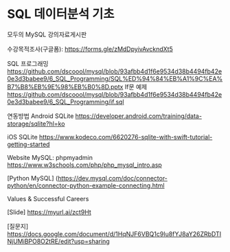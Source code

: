 # SQL 데이터분석 기초
모두의 MySQL 강의자료게시판


수강목적조사(구글폼): https://forms.gle/zMdDpyivAvckndXt5

SQL 프로그래밍
https://github.com/dscoool/mysql/blob/93afbb4d1f6e9534d38b4494fb42e0e3d3babee9/6_SQL_Programming/SQL%ED%94%84%EB%A1%9C%EA%B7%B8%EB%9E%98%EB%B0%8D.pptx
If문 예제
https://github.com/dscoool/mysql/blob/93afbb4d1f6e9534d38b4494fb42e0e3d3babee9/6_SQL_Programming/if.sql


연동방법
Android SQLite
https://developer.android.com/training/data-storage/sqlite?hl=ko

iOS SQLite
https://www.kodeco.com/6620276-sqlite-with-swift-tutorial-getting-started

Website MySQL: phpmyadmin
https://www.w3schools.com/php/php_mysql_intro.asp

[Python MySQL]
(https://dev.mysql.com/doc/connector-python/en/connector-python-example-connecting.html

Values & Successful Careers

[Slide] https://myurl.ai/zct9Ht

[질문지] https://docs.google.com/document/d/1HqNJF6VBQ1c9Iu8fYJ8aY26ZRbDTINjUMiBPO8O2tRE/edit?usp=sharing
